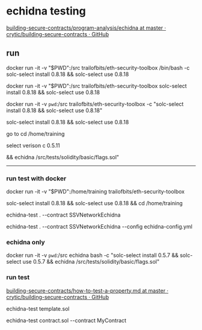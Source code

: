 # echidna testing

[building-secure-contracts/program-analysis/echidna at master · crytic/building-secure-contracts · GitHub](https://github.com/crytic/building-secure-contracts/tree/master/program-analysis/echidna#installation)

## run 

docker run -it -v "$PWD":/src trailofbits/eth-security-toolbox /bin/bash -c solc-select install 0.8.18 && solc-select use 0.8.18

docker run -it -v "$PWD":/src trailofbits/eth-security-toolbox 
solc-select install 0.8.18 && solc-select use 0.8.18

docker run -it -v `pwd`:/src trailofbits/eth-security-toolbox -c "solc-select install 0.8.18 && solc-select use 0.8.18"

solc-select install 0.8.18 && solc-select use 0.8.18

go to 
cd /home/training

select verison 
c 0.5.11

 && echidna /src/tests/solidity/basic/flags.sol"


-----
### run test with docker 

docker run -it -v "$PWD":/home/training trailofbits/eth-security-toolbox 

solc-select install 0.8.18 && solc-select use 0.8.18 && cd /home/training

echidna-test . --contract SSVNetworkEchidna

echidna-test . --contract SSVNetworkEchidna --config echidna-config.yml

### echidna only 

docker run -it -v `pwd`:/src echidna bash -c "solc-select install 0.5.7 && solc-select use 0.5.7 && echidna /src/tests/solidity/basic/flags.sol"


### run test 

[building-secure-contracts/how-to-test-a-property.md at master · crytic/building-secure-contracts · GitHub](https://github.com/crytic/building-secure-contracts/blob/master/program-analysis/echidna/how-to-test-a-property.md)



echidna-test template.sol

echidna-test contract.sol --contract MyContract

